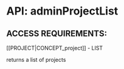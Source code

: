 # API: adminProjectList


## ACCESS REQUIREMENTS: ##
[[PROJECT|CONCEPT_project]] - LIST


returns a list of projects
